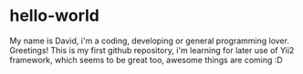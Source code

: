 # hello-world
My name is David, i'm a coding, developing or general programming lover. Greetings!
This is my first github repository, i'm learning for later use of Yii2 framework, which seems to be great too, awesome things are coming  :D
